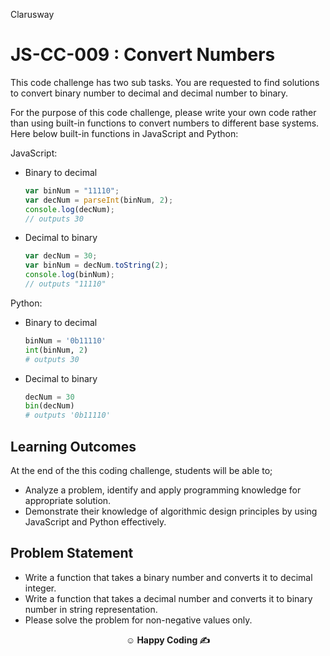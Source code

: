 <p>Clarusway<img align="right"
  src="https://secure.meetupstatic.com/photos/event/3/1/b/9/600_488352729.jpeg"  width="15px"></p>

# JS-CC-009 : Convert Numbers

This code challenge has two sub tasks. You are requested to find solutions to convert binary number to decimal and decimal number to binary.

For the purpose of this code challenge, please write your own code rather than using built-in functions to convert numbers to different base systems. Here below built-in functions in JavaScript and Python:

JavaScript:

- Binary to decimal

  ```js
  var binNum = "11110";
  var decNum = parseInt(binNum, 2);
  console.log(decNum);
  // outputs 30
  ```

- Decimal to binary

  ```js
  var decNum = 30;
  var binNum = decNum.toString(2);
  console.log(binNum);
  // outputs "11110"
  ```

Python:

- Binary to decimal

  ```python
  binNum = '0b11110'
  int(binNum, 2)
  # outputs 30
  ```

- Decimal to binary

  ```python
  decNum = 30
  bin(decNum)
  # outputs '0b11110'
  ```
##  Learning Outcomes
At the end of the this coding challenge, students will be able to;

- Analyze a problem, identify and apply programming knowledge for appropriate solution.
- Demonstrate their knowledge of algorithmic design principles by using JavaScript and Python effectively.



## Problem Statement

- Write a function that takes a binary number and converts it to decimal integer.
- Write a function that takes a decimal number and converts it to binary number in string representation.
- Please solve the problem for non-negative values only.

**<p align="center">&#9786; Happy Coding &#9997;</p>**
